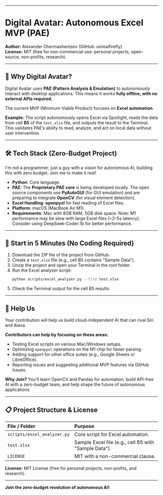 -----

# Digital Avatar: Autonomous Excel MVP (PAE)

**Author:** Alexander Chermashentsev (GitHub: unrealfirefly)  
**License:** MIT (free for non-commercial use: personal projects, open-source, non-profits, research).  


-----

## 🌟 Why Digital Avatar?

Digital Avatar uses **PAE (Pattern Analysis & Emulation)** to autonomously interact with desktop applications. This means it works **fully offline, with no external APIs required.**

The current MVP (Minimum Viable Product) focuses on **Excel automation**.

**Example:** The script autonomously opens Excel via Spotlight, reads the data from cell **B5** of the `test.xlsx` file, and outputs the result to the Terminal. This validates PAE’s ability to read, analyze, and act on local data without user intervention.

-----

## 🛠️ Tech Stack (Zero-Budget Project)

I'm not a programmer, just a guy with a vision for autonomous AI, building this with zero budget. Join me to make it real!

  - **Python**: Core language.
  - **PAE**: The **Proprietary PAE core** is being developed locally. The open source components use **PyAutoGUI** (for GUI emulation) and are preparing to integrate **OpenCV** (for visual element detection).
  - **Excel Handling**: **openpyxl** for fast reading of Excel files.
  - **Platform**: macOS (MacBook Air M1).
  - **Requirements**: Mac with 8GB RAM, 5GB disk space. Note: M1 performance may be slow with large Excel files (\~2–5s latency). Consider using DeepSeek-Coder:1b for better performance.

-----

## 🚀 Start in 5 Minutes (No Coding Required)

1.  Download the ZIP file of the project from GitHub.
2.  Create a `test.xlsx` file (e.g., cell B5 contains "Sample Data").
3.  Unzip the project and open your Terminal in the root folder.
4.  Run the Excel analyzer script:
    ```bash
    python scripts/excel_analyzer.py --file test.xlsx
    ```
5.  Check the Terminal output for the cell B5 results.

-----

## 🤝 Help Us

Your contribution will help us build cloud-independent AI that can rival Siri and Alexa.

**Contributors can help by focusing on these areas:**

  * Testing Excel scripts on various Mac/Windows setups.
  * Optimizing `openpyxl` operations on the M1 chip for faster parsing.
  * Adding support for other office suites (e.g., Google Sheets or LibreOffice).
  * Reporting issues and suggesting additional MVP features via GitHub Issues.

**Why Join?** You'll learn OpenCV and Pandas for automation, build API-free AI with a zero-budget team, and help shape the future of autonomous applications.

-----

## 📋 Project Structure & License

| File / Folder | Purpose |
| :--- | :--- |
| `scripts/excel_analyzer.py` | Core script for Excel automation. |
| `test.xlsx` | Sample Excel file (e.g., cell B5 with "Sample Data"). |
| `LICENSE` | MIT with a non-commercial clause. |

**License:** MIT License (free for personal projects, non-profits, and research).

-----

**Join the zero-budget revolution of autonomous AI!**
